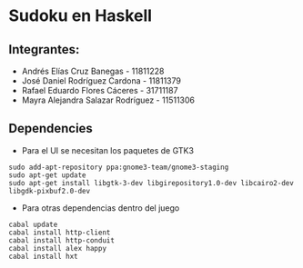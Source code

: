 # Sudoku en Haskell

## Integrantes: 
* Andrés Elías Cruz Banegas - 11811228
* José Daniel Rodríguez Cardona - 11811379
* Rafael Eduardo Flores Cáceres - 31711187
* Mayra Alejandra Salazar Rodríguez - 11511306


## Dependencies
- Para el UI se necesitan los paquetes de GTK3
```
sudo add-apt-repository ppa:gnome3-team/gnome3-staging
sudo apt-get update
sudo apt-get install libgtk-3-dev libgirepository1.0-dev libcairo2-dev libgdk-pixbuf2.0-dev
```


- Para otras dependencias dentro del juego
```
cabal update
cabal install http-client
cabal install http-conduit
cabal install alex happy
cabal install hxt
```

